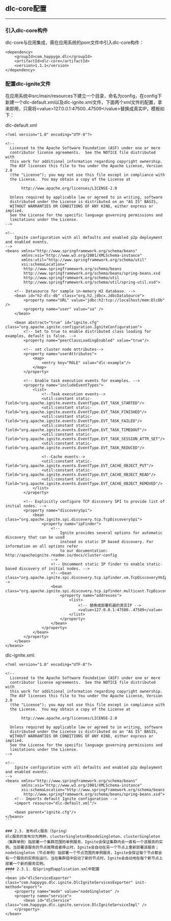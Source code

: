 ## dlc-core配置

---

### 引入dlc-core构件

dlc-core与应用集成，需在应用系统的pom文件中引入dlc-core构件：

```
<dependency>
	<groupId>com.happygo.dlc</groupId>
	<artifactId>dlc-core</artifactId>
	<version>1.1.1</version>
</dependency>
```

### 配置dlc-ignite文件

在应用系统中src/main/resources下建立一个目录，命名为config，在config下新建一个dlc-default.xml以及dlc-ignite.xml文件，下面两个xml文件的配置，拿来即用，只需将&lt;value&gt;127.0.0.1:47500..47509&lt;/value&gt;替换成真实IP，模板如下：

dlc-default.xml

```
<?xml version="1.0" encoding="UTF-8"?>

<!--
  Licensed to the Apache Software Foundation (ASF) under one or more
  contributor license agreements.  See the NOTICE file distributed with
  this work for additional information regarding copyright ownership.
  The ASF licenses this file to You under the Apache License, Version 2.0
  (the "License"); you may not use this file except in compliance with
  the License.  You may obtain a copy of the License at

       http://www.apache.org/licenses/LICENSE-2.0

  Unless required by applicable law or agreed to in writing, software
  distributed under the License is distributed on an "AS IS" BASIS,
  WITHOUT WARRANTIES OR CONDITIONS OF ANY KIND, either express or implied.
  See the License for the specific language governing permissions and
  limitations under the License.
-->

<!--
    Ignite configuration with all defaults and enabled p2p deployment and enabled events.
-->
<beans xmlns="http://www.springframework.org/schema/beans"
       xmlns:xsi="http://www.w3.org/2001/XMLSchema-instance"
       xmlns:util="http://www.springframework.org/schema/util"
       xsi:schemaLocation="
        http://www.springframework.org/schema/beans
        http://www.springframework.org/schema/beans/spring-beans.xsd
        http://www.springframework.org/schema/util
        http://www.springframework.org/schema/util/spring-util.xsd">

    <!-- Datasource for sample in-memory H2 database. -->
    <bean id="h2-dlc-db" class="org.h2.jdbcx.JdbcDataSource">
        <property name="URL" value="jdbc:h2:tcp://localhost/mem:DlcDb" />
        <property name="user" value="sa" />
    </bean>

    <bean abstract="true" id="ignite.cfg" class="org.apache.ignite.configuration.IgniteConfiguration">
        <!-- Set to true to enable distributed class loading for examples, default is false. -->
        <property name="peerClassLoadingEnabled" value="true"/>

        <!-- set cluster node attributes-->
        <property name="userAttributes">
            <map>
                <entry key="ROLE" value="dlc-example"/>
            </map>
        </property>

        <!-- Enable task execution events for examples. -->
        <property name="includeEventTypes">
            <list>
                <!--Task execution events-->
                <util:constant static-field="org.apache.ignite.events.EventType.EVT_TASK_STARTED"/>
                <util:constant static-field="org.apache.ignite.events.EventType.EVT_TASK_FINISHED"/>
                <util:constant static-field="org.apache.ignite.events.EventType.EVT_TASK_FAILED"/>
                <util:constant static-field="org.apache.ignite.events.EventType.EVT_TASK_TIMEDOUT"/>
                <util:constant static-field="org.apache.ignite.events.EventType.EVT_TASK_SESSION_ATTR_SET"/>
                <util:constant static-field="org.apache.ignite.events.EventType.EVT_TASK_REDUCED"/>

                <!--Cache events-->
                <util:constant static-field="org.apache.ignite.events.EventType.EVT_CACHE_OBJECT_PUT"/>
                <util:constant static-field="org.apache.ignite.events.EventType.EVT_CACHE_OBJECT_READ"/>
                <util:constant static-field="org.apache.ignite.events.EventType.EVT_CACHE_OBJECT_REMOVED"/>
            </list>
        </property>

        <!-- Explicitly configure TCP discovery SPI to provide list of initial nodes. -->
        <property name="discoverySpi">
            <bean class="org.apache.ignite.spi.discovery.tcp.TcpDiscoverySpi">
                <property name="ipFinder">
                    <!--
                        Ignite provides several options for automatic discovery that can be used
                        instead os static IP based discovery. For information on all options refer
                        to our documentation: http://apacheignite.readme.io/docs/cluster-config
                    -->
                    <!-- Uncomment static IP finder to enable static-based discovery of initial nodes. -->
                    <!--<bean class="org.apache.ignite.spi.discovery.tcp.ipfinder.vm.TcpDiscoveryVmIpFinder">-->
                    <bean class="org.apache.ignite.spi.discovery.tcp.ipfinder.multicast.TcpDiscoveryMulticastIpFinder">
                        <property name="addresses">
                            <list>
                                <!-- 替换成部署机器的真实IP -->
                                <value>127.0.0.1:47500..47509</value>
                            </list>
                        </property>
                    </bean>
                </property>
            </bean>
        </property>
    </bean>
</beans>
```

dlc-ignite.xml:

    <?xml version="1.0" encoding="UTF-8"?>

    <!--
      Licensed to the Apache Software Foundation (ASF) under one or more
      contributor license agreements.  See the NOTICE file distributed with
      this work for additional information regarding copyright ownership.
      The ASF licenses this file to You under the Apache License, Version 2.0
      (the "License"); you may not use this file except in compliance with
      the License.  You may obtain a copy of the License at

           http://www.apache.org/licenses/LICENSE-2.0

      Unless required by applicable law or agreed to in writing, software
      distributed under the License is distributed on an "AS IS" BASIS,
      WITHOUT WARRANTIES OR CONDITIONS OF ANY KIND, either express or implied.
      See the License for the specific language governing permissions and
      limitations under the License.
    -->

    <!--
        Ignite configuration with all defaults and enabled p2p deployment and enabled events.
    -->
    <beans xmlns="http://www.springframework.org/schema/beans"
           xmlns:xsi="http://www.w3.org/2001/XMLSchema-instance"
           xsi:schemaLocation="http://www.springframework.org/schema/beans
            http://www.springframework.org/schema/beans/spring-beans.xsd">
        <!-- Imports default Ignite configuration -->
        <import resource="dlc-default.xml"/>

        <bean parent="ignite.cfg"/>
    </beans>
    ```

    ### 2.3. 发布dlc服务（Spring）
    dlc服务的发布分为两种，clusterSingleton和nodeSingleton，clusterSingleton（集群单例）指部署一个集群范围的单例服务，Ignite会保证集群内会一直有一个该服务的实例。当部署该服务的节点故障或者停止时，Ignite会自动在另一个节点上重新部署该服务；nodeSingleton（节点单例）指部署一个节点范围的单例服务，Ignite会保证每个节点都会有一个服务的实例在运行。当在集群组中启动了新的节点时，Ignite会自动地在每个新节点上部署一个新的服务实例。
    #### 2.3.1. 在Spring的application.xml中配置
    ```
    <bean id="dlcServiceExporter" class="com.happygo.dlc.ignite.DlcIgniteServicesExporter" init-method="export">
        <property name="mode" value="nodeSingleton" />
        <property name="service">
            <bean id="dlcService" class="com.happygo.dlc.ignite.service.DlcIgniteServiceImpl" />
        </property>
    </bean>



